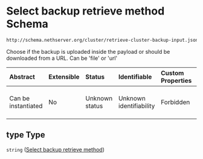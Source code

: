 # Select backup retrieve method Schema

```txt
http://schema.nethserver.org/cluster/retrieve-cluster-backup-input.json#/properties/type
```

Choose if the backup is uploaded inside the payload or should be downloaded from a URL. Can be 'file' or 'url'

| Abstract            | Extensible | Status         | Identifiable            | Custom Properties | Additional Properties | Access Restrictions | Defined In                                                                                                |
| :------------------ | :--------- | :------------- | :---------------------- | :---------------- | :-------------------- | :------------------ | :-------------------------------------------------------------------------------------------------------- |
| Can be instantiated | No         | Unknown status | Unknown identifiability | Forbidden         | Allowed               | none                | [retrieve-cluster-backup-input.json\*](cluster/retrieve-cluster-backup-input.json "open original schema") |

## type Type

`string` ([Select backup retrieve method](retrieve-cluster-backup-input-properties-select-backup-retrieve-method.md))

